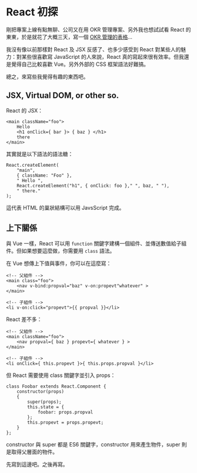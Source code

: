 # React 初探

剛把專案上線有點無聊、公司又在用 OKR 管理專案、另外我也想試試看 React 的東東，於是就花了大概三天，寫一個 [OKR 管理的表格](https://iigmir.github.io/okr-table-by-react)...

我沒有像以前那樣對 React 及 JSX 反感了、也多少感受到 React 對某些人的魅力：對某些很喜歡寫 JavaScript 的人來說，React 真的寫起來很有效率。但我還是覺得自己比較喜歡 Vue。另外外部的 CSS 框架語法好難搞。

總之，來寫些我覺得有趣的東西吧。

## JSX, Virtual DOM, or other so.

React 的 JSX：
```
<main className="foo">
    Hello
    <h1 onClick={ bar }> { baz } </h1>
    there
</main>
```

其實就是以下語法的語法糖：
```
React.createElement(
    "main",
    { className: "Foo" },
    " Hello ",
    React.createElement("h1", { onClick: foo }," ", baz, " "),
    " there."
);
```

這代表 HTML 的巢狀結構可以用 JavsScript 完成。

## 上下關係

與 Vue 一樣，React 可以用 `function` 關鍵字建構一個組件、並傳送數值給子組件。但如果想要這麼做，你需要用 `class` 語法。

在 Vue 想傳上下值與事件，你可以在這麼寫：

```
<!-- 父組件 -->
<main class="foo">
    <nav v-bind:propval="baz" v-on:propevt"whatever" >
</main>

<!-- 子組件 -->
<li v-on:click="propevt">{{ propval }}</li>
```

React 差不多：

```
<!-- 父組件 -->
<main className="foo">
    <nav propval={ baz } propevt={ whatever } >
</main>

<!-- 子組件 -->
<li onClick={ this.propevt }>{ this.props.propval }</li>
```

但 React 需要使用 class 關鍵字並引入 props：

```
class Foobar extends React.Component {
    constructor(props)
    {
        super(props);
        this.state = {
            foobar: props.propval
        };
        this.propevt = props.propevt;
    }
};
```

constructor 與 super 都是 ES6 關鍵字，constructor 用來產生物件，super 則是取得父層面的物件。

先寫到這邊吧。之後再寫。